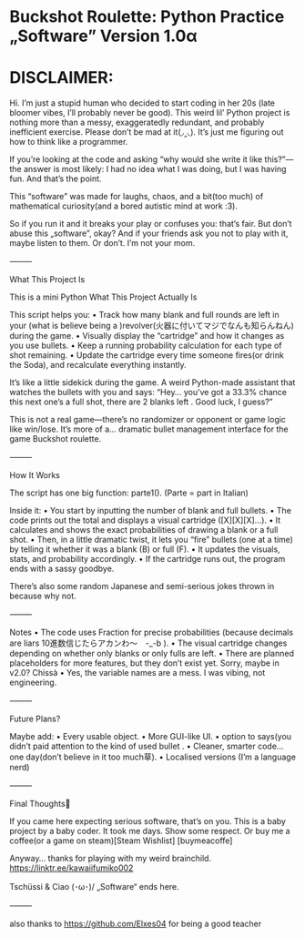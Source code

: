 # Buckshot Roulette: Python Practice „Software” Version 1.0α

# DISCLAIMER:
Hi. I’m just a stupid human who decided to start coding in her 20s (late bloomer vibes, I’ll probably never be good).
This weird lil’ Python project is nothing more than a messy, exaggeratedly redundant, and probably inefficient exercise. Please don’t be mad at it(◞‸◟). It’s just me figuring out how to think like a programmer.

If you’re looking at the code and asking “why would she write it like this?”—the answer is most likely: I had no idea what I was doing, but I was having fun. And that’s the point.

This “software” was made for laughs, chaos, and a bit(too much) of mathematical curiosity(and a bored autistic mind at work :З).

So if you run it and it breaks your play or confuses you: that’s fair.
But don’t abuse this „software”, okay?
And if your friends ask you not to play with it, maybe listen to them. Or don’t. I’m not your mom.

⸻

What This Project Is

This is a mini Python What This Project Actually Is

This script helps you:
	•	Track how many blank and full rounds are left in your (what is believe being a )revolver(火器に付いてマジでなんも知らんねん) during the game.
	•	Visually display the “cartridge” and how it changes as you use bullets.
	•	Keep a running probability calculation for each type of shot remaining.
	•	Update the cartridge every time someone fires(or drink the Soda), and recalculate everything instantly.

It’s like a little sidekick during the game.
A weird Python-made assistant that watches the bullets with you and says:
“Hey… you’ve got a 33.3% chance this next one’s a full shot, there are 2 blanks left . Good luck, I guess?”

This is not a real game—there’s no randomizer or opponent or game logic like win/lose.
It’s more of a… dramatic bullet management interface for the game Buckshot roulette.

⸻

How It Works

The script has one big function: parte1(). (Parte = part in Italian)

Inside it:
	•	You start by inputting the number of blank and full bullets.
	•	The code prints out the total and displays a visual cartridge ([X][X][X]...).
	•	It calculates and shows the exact probabilities of drawing a blank or a full shot.
	•	Then, in a little dramatic twist, it lets you “fire” bullets (one at a time) by telling it whether it was a blank (B) or full (F).
	•	It updates the visuals, stats, and probability accordingly.
	•	If the cartridge runs out, the program ends with a sassy goodbye.

There’s also some random Japanese and semi-serious jokes thrown in because why not.

⸻

Notes
	•	The code uses Fraction for precise probabilities (because decimals are liars 10進数信じたらアカンわ〜　-_-b ).
	•	The visual cartridge changes depending on whether only blanks or only fulls are left.
	•	There are planned placeholders for more features, but they don’t exist yet. Sorry, maybe in v2.0? Chissà 
	•	Yes, the variable names are a mess. I was vibing, not engineering.

⸻

Future Plans?

Maybe add:
	•	Every usable object.
	•	More GUI-like UI.
	•	option to says(you didn’t paid attention to the kind of used bullet .
	•	Cleaner, smarter code… one day(don’t believe in it too much草).
     •     Localised versions (I’m a language nerd)

⸻

Final Thoughts🧐

If you came here expecting serious software, that’s on you.
This is a baby project by a baby coder.
It took me days. Show some respect. Or buy me a coffee(or a game on steam)[Steam Wishlist] [buymeacoffe] 

Anyway… thanks for playing with my weird brainchild.
https://linktr.ee/kawaiifumiko002

Tschüssi & Ciao (･ω･)/
„Software“ ends here.

⸻

also thanks to https://github.com/Elxes04 for being a good teacher
